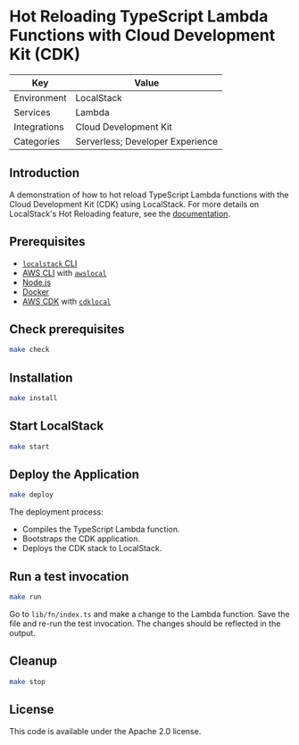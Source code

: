 # Hot Reloading TypeScript Lambda Functions with Cloud Development Kit (CDK)

| Key          | Value                             |
| ------------ | --------------------------------- |
| Environment  | LocalStack                        |
| Services     | Lambda                            |
| Integrations | Cloud Development Kit             |
| Categories   | Serverless; Developer Experience  |

## Introduction

A demonstration of how to hot reload TypeScript Lambda functions with the Cloud Development Kit (CDK) using LocalStack. For more details on LocalStack's Hot Reloading feature, see the [documentation](https://docs.localstack.cloud/user-guide/lambda-tools/hot-reloading/).

## Prerequisites

* [`localstack` CLI](https://docs.localstack.cloud/getting-started/installation)
* [AWS CLI](https://docs.aws.amazon.com/cli/latest/userguide/cli-chap-install.html) with [`awslocal`](https://docs.localstack.cloud/user-guide/integrations/aws-cli/#localstack-aws-cli-awslocal)
* [Node.js](https://nodejs.org/en/download/)
* [Docker](https://docs.docker.com/get-docker/)
* [AWS CDK](https://docs.aws.amazon.com/cdk/latest/guide/work-with-cdk-typescript.html) with [`cdklocal`](https://docs.localstack.cloud/user-guide/integrations/aws-cdk)

## Check prerequisites

```bash
make check
```

## Installation

```bash
make install
```

## Start LocalStack

```bash
make start
```

## Deploy the Application

```bash
make deploy
```

The deployment process:

* Compiles the TypeScript Lambda function.
* Bootstraps the CDK application.
* Deploys the CDK stack to LocalStack.

## Run a test invocation

```bash
make run
```

Go to `lib/fn/index.ts` and make a change to the Lambda function. Save the file and re-run the test invocation. The changes should be reflected in the output.

## Cleanup

```bash
make stop
```

## License

This code is available under the Apache 2.0 license.
